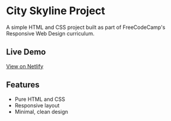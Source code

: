 # City Skyline Project

A simple HTML and CSS project built as part of FreeCodeCamp's Responsive Web Design curriculum.

## Live Demo
[View on Netlify](https://creative-lollipop-81cb6b.netlify.app/)

## Features
- Pure HTML and CSS
- Responsive layout
- Minimal, clean design
